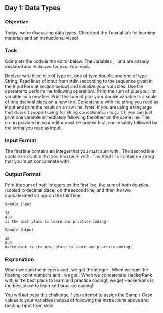## Day 1: Data Types

### Objective
Today, we're discussing data types. Check out the Tutorial tab for learning materials and an instructional video!

### Task
Complete the code in the editor below. The variables , , and  are already declared and initialized for you. You must:

Declare  variables: one of type int, one of type double, and one of type String.
Read  lines of input from stdin (according to the sequence given in the Input Format section below) and initialize your  variables.
Use the  operator to perform the following operations:
Print the sum of  plus your int variable on a new line.
Print the sum of  plus your double variable to a scale of one decimal place on a new line.
Concatenate  with the string you read as input and print the result on a new line.
Note: If you are using a language that doesn't support using  for string concatenation (e.g.: C), you can just print one variable immediately following the other on the same line. The string provided in your editor must be printed first, immediately followed by the string you read as input.

### Input Format
The first line contains an integer that you must sum with .
The second line contains a double that you must sum with .
The third line contains a string that you must concatenate with .


### Output Format
Print the sum of both integers on the first line, the sum of both doubles (scaled to  decimal place) on the second line, and then the two concatenated strings on the third line.

```
Sample Input

12
4.0
is the best place to learn and practice coding!
```
```
Sample Output

16
8.0
HackerRank is the best place to learn and practice coding!
```
### Explanation

When we sum the integers  and , we get the integer .
When we sum the floating-point numbers  and , we get .
When we concatenate HackerRank with is the best place to learn and practice coding!, we get HackerRank is the best place to learn and practice coding!.

You will not pass this challenge if you attempt to assign the Sample Case values to your variables instead of following the instructions above and reading input from stdin.
